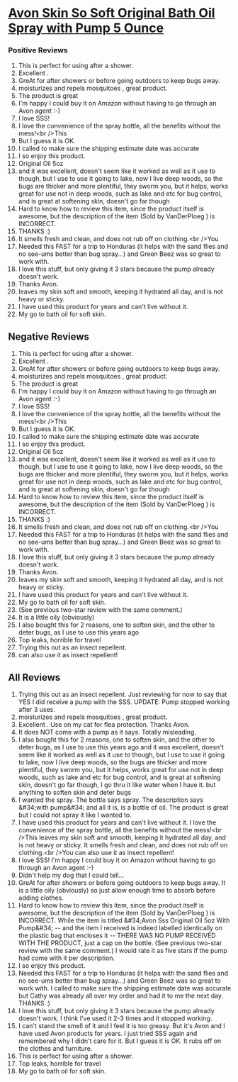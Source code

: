 # [Avon Skin So Soft Original Bath Oil Spray with Pump 5 Ounce](https://products.checkmycream.com/products/Avon-Skin-So-Soft-Original-Bath-Oil-Spray-with-Pump-5-Ounce.html)

### Positive Reviews

<ol>
      <li>This is perfect for using after a shower.</li>
      <li>Excellent .  </li>
      <li>GreAt for after showers or before going outdoors to keep bugs away.  </li>
      <li>moisturizes and repels mosquitoes , great product.</li>
      <li>The product is great</li>
      <li>I&#x27;m happy I could buy it on Amazon without having to go through an Avon agent :-)</li>
      <li>I love SSS!</li>
      <li>I love the convenience of the spray bottle, all the benefits without the mess!&lt;br /&gt;This</li>
      <li>But I guess it is OK.  </li>
      <li>I called to make sure the shipping estimate date was accurate</li>
      <li>I so enjoy this product.</li>
      <li>Original Oil 5oz</li>
      <li>and it was excellent, doesn&#x27;t seem like it worked as well as it use to though, but I use to use it going to lake, now I live deep woods, so the bugs are thicker and more plentiful, they sworm you, but it helps, works great for use not in deep woods, such as lake and etc for bug control, and is great at softening skin, doesn&#x27;t go far though</li>
      <li>Hard to know how to review this item, since the product itself is awesome, but the description of the item (Sold by VanDerPloeg ) is INCORRECT.</li>
      <li>THANKS :)</li>
      <li>It smells fresh and clean, and does not rub off on clothing.&lt;br /&gt;You</li>
      <li>Needed this FAST for a trip to Honduras (it helps with the sand flies and no see-ums better than bug spray...) and Green Beez was so great to work with.  </li>
      <li>I love this stuff, but only giving it 3 stars because the pump already doesn&#x27;t work.  </li>
      <li>Thanks Avon.</li>
      <li>leaves my skin soft and smooth, keeping it hydrated all day, and is not heavy or sticky.</li>
      <li>I have used this product for years and can&#x27;t live without it.</li>
      <li>My go to bath oil for soft skin.</li>
</ol>


<h2>Negative Reviews</h2>
<ol>
<li> This is perfect for using after a shower.</li>
<li> Excellent .  </li>
<li> GreAt for after showers or before going outdoors to keep bugs away.  </li>
<li> moisturizes and repels mosquitoes , great product.</li>
<li> The product is great</li>
<li> I&#x27;m happy I could buy it on Amazon without having to go through an Avon agent :-)</li>
<li> I love SSS!</li>
<li> I love the convenience of the spray bottle, all the benefits without the mess!&lt;br /&gt;This</li>
<li> But I guess it is OK.  </li>
<li> I called to make sure the shipping estimate date was accurate</li>
<li> I so enjoy this product.</li>
<li> Original Oil 5oz</li>
<li> and it was excellent, doesn&#x27;t seem like it worked as well as it use to though, but I use to use it going to lake, now I live deep woods, so the bugs are thicker and more plentiful, they sworm you, but it helps, works great for use not in deep woods, such as lake and etc for bug control, and is great at softening skin, doesn&#x27;t go far though</li>
<li> Hard to know how to review this item, since the product itself is awesome, but the description of the item (Sold by VanDerPloeg ) is INCORRECT.</li>
<li> THANKS :)</li>
<li> It smells fresh and clean, and does not rub off on clothing.&lt;br /&gt;You</li>
<li> Needed this FAST for a trip to Honduras (it helps with the sand flies and no see-ums better than bug spray...) and Green Beez was so great to work with.  </li>
<li> I love this stuff, but only giving it 3 stars because the pump already doesn&#x27;t work.  </li>
<li> Thanks Avon.</li>
<li> leaves my skin soft and smooth, keeping it hydrated all day, and is not heavy or sticky.</li>
<li> I have used this product for years and can&#x27;t live without it.</li>
<li> My go to bath oil for soft skin.</li>
<li> (See previous two-star review with the same comment.)</li>
<li> It is a little oily (obviously)</li>
<li> I also bought this for 2 reasons, one to soften skin, and the other to deter bugs, as I use to use this years ago</li>
<li> Top leaks, horrible for travel</li>
<li> Trying this out as an insect repellent.</li>
<li> can also use it as insect repellent!</li>
</ol>

<h2>All Reviews</h2>

<ol>
    <li> Trying this out as an insect repellent. Just reviewing for now to say that YES I did receive a pump with the SSS. UPDATE: Pump stopped working after 3 uses.</li>
    <li> moisturizes and repels mosquitoes , great product.</li>
    <li> Excellent .  Use on my cat for flea protection.  Thanks Avon.</li>
    <li> It does NOT come with a pump as it says. Totally misleading.</li>
    <li> I also bought this for 2 reasons, one to soften skin, and the other to deter bugs, as I use to use this years ago and it was excellent, doesn&#x27;t seem like it worked as well as it use to though, but I use to use it going to lake, now I live deep woods, so the bugs are thicker and more plentiful, they sworm you, but it helps, works great for use not in deep woods, such as lake and etc for bug control, and is great at softening skin, doesn&#x27;t go far though, I go thru it like water when I have it. but anything to soften skin and deter bugs</li>
    <li> I wanted the spray. The bottle says spray. The description says &amp;#34;with pump&amp;#34; and all it is, is a bottle of oil. The product is great but I could not spray it like I wanted to.</li>
    <li> I have used this product for years and can&#x27;t live without it. I love the convenience of the spray bottle, all the benefits without the mess!&lt;br /&gt;This leaves my skin soft and smooth, keeping it hydrated all day, and is not heavy or sticky. It smells fresh and clean, and does not rub off on clothing.&lt;br /&gt;You can also use it as insect repellent!</li>
    <li> I love SSS! I&#x27;m happy I could buy it on Amazon without having to go through an Avon agent :-)</li>
    <li> Didn&#x27;t help my dog that I could tell...</li>
    <li> GreAt for after showers or before going outdoors to keep bugs away.  It is a little oily (obviously) so just allow enough time to absorb before adding clothes.</li>
    <li> Hard to know how to review this item, since the product itself is awesome, but the description of the item (Sold by VanDerPloeg ) is INCORRECT. While the item is titled &amp;#34;Avon Sss Original Oil 5oz With Pump&amp;#34; -- and the item I received is indeed labelled identically on the plastic bag that encloses it -- THERE WAS NO PUMP RECEIVED WITH THE PRODUCT, just a cap on the bottle. (See previous two-star review with the same comment.) I would rate it as five stars if the pump had come with it per description.</li>
    <li> I so enjoy this product.</li>
    <li> Needed this FAST for a trip to Honduras (it helps with the sand flies and no see-ums better than bug spray...) and Green Beez was so great to work with.  I called to make sure the shipping estimate date was accurate but Cathy was already all over my order and had it to me the next day.  THANKS :)</li>
    <li> I love this stuff, but only giving it 3 stars because the pump already doesn&#x27;t work.  I think I&#x27;ve used it 2-3 times and it stopped working.</li>
    <li> I can&#x27;t stand the smell of it and I feel it is too greasy.  But it&#x27;s Avon and I have used Avon products for years.  I just tried SSS again and remembered why I didn&#x27;t care for it.  But I guess it is OK.  It rubs off on the clothes and furniture.</li>
    <li> This is perfect for using after a shower.</li>
    <li> Top leaks, horrible for travel</li>
    <li> My go to bath oil for soft skin.</li>
</ol>




